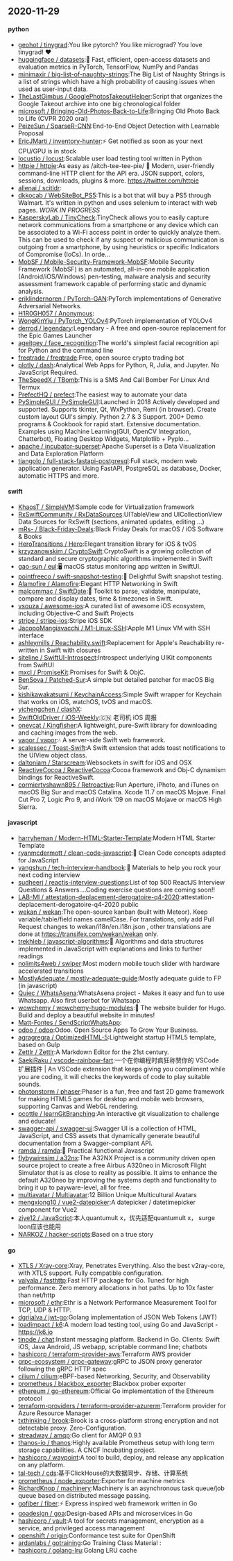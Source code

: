 ## 2020-11-29

#### python
* [geohot / tinygrad](https://github.com/geohot/tinygrad):You like pytorch? You like micrograd? You love tinygrad!
❤️
* [huggingface / datasets](https://github.com/huggingface/datasets):🤗
Fast, efficient, open-access datasets and evaluation metrics in PyTorch, TensorFlow, NumPy and Pandas
* [minimaxir / big-list-of-naughty-strings](https://github.com/minimaxir/big-list-of-naughty-strings):The Big List of Naughty Strings is a list of strings which have a high probability of causing issues when used as user-input data.
* [TheLastGimbus / GooglePhotosTakeoutHelper](https://github.com/TheLastGimbus/GooglePhotosTakeoutHelper):Script that organizes the Google Takeout archive into one big chronological folder
* [microsoft / Bringing-Old-Photos-Back-to-Life](https://github.com/microsoft/Bringing-Old-Photos-Back-to-Life):Bringing Old Photo Back to Life (CVPR 2020 oral)
* [PeizeSun / SparseR-CNN](https://github.com/PeizeSun/SparseR-CNN):End-to-End Object Detection with Learnable Proposal
* [EricJMarti / inventory-hunter](https://github.com/EricJMarti/inventory-hunter):⚡️
Get notified as soon as your next CPU/GPU is in stock
* [locustio / locust](https://github.com/locustio/locust):Scalable user load testing tool written in Python
* [httpie / httpie](https://github.com/httpie/httpie):As easy as /aitch-tee-tee-pie/
🥧
Modern, user-friendly command-line HTTP client for the API era. JSON support, colors, sessions, downloads, plugins & more. https://twitter.com/httpie
* [allenai / scitldr](https://github.com/allenai/scitldr):
* [dkkocab / WebSiteBot_PS5](https://github.com/dkkocab/WebSiteBot_PS5):This is a bot that will buy a PS5 through Walmart. It's written in python and uses selenium to interact with web pages. *WORK IN PROGRESS*
* [KasperskyLab / TinyCheck](https://github.com/KasperskyLab/TinyCheck):TinyCheck allows you to easily capture network communications from a smartphone or any device which can be associated to a Wi-Fi access point in order to quickly analyze them. This can be used to check if any suspect or malicious communication is outgoing from a smartphone, by using heuristics or specific Indicators of Compromise (IoCs). In orde…
* [MobSF / Mobile-Security-Framework-MobSF](https://github.com/MobSF/Mobile-Security-Framework-MobSF):Mobile Security Framework (MobSF) is an automated, all-in-one mobile application (Android/iOS/Windows) pen-testing, malware analysis and security assessment framework capable of performing static and dynamic analysis.
* [eriklindernoren / PyTorch-GAN](https://github.com/eriklindernoren/PyTorch-GAN):PyTorch implementations of Generative Adversarial Networks.
* [H1R0GH057 / Anonymous](https://github.com/H1R0GH057/Anonymous):
* [WongKinYiu / PyTorch_YOLOv4](https://github.com/WongKinYiu/PyTorch_YOLOv4):PyTorch implementation of YOLOv4
* [derrod / legendary](https://github.com/derrod/legendary):Legendary - A free and open-source replacement for the Epic Games Launcher
* [ageitgey / face_recognition](https://github.com/ageitgey/face_recognition):The world's simplest facial recognition api for Python and the command line
* [freqtrade / freqtrade](https://github.com/freqtrade/freqtrade):Free, open source crypto trading bot
* [plotly / dash](https://github.com/plotly/dash):Analytical Web Apps for Python, R, Julia, and Jupyter. No JavaScript Required.
* [TheSpeedX / TBomb](https://github.com/TheSpeedX/TBomb):This is a SMS And Call Bomber For Linux And Termux
* [PrefectHQ / prefect](https://github.com/PrefectHQ/prefect):The easiest way to automate your data
* [PySimpleGUI / PySimpleGUI](https://github.com/PySimpleGUI/PySimpleGUI):Launched in 2018 Actively developed and supported. Supports tkinter, Qt, WxPython, Remi (in browser). Create custom layout GUI's simply. Python 2.7 & 3 Support. 200+ Demo programs & Cookbook for rapid start. Extensive documentation. Examples using Machine Learning(GUI, OpenCV Integration, Chatterbot), Floating Desktop Widgets, Matplotlib + Pyplo…
* [apache / incubator-superset](https://github.com/apache/incubator-superset):Apache Superset is a Data Visualization and Data Exploration Platform
* [tiangolo / full-stack-fastapi-postgresql](https://github.com/tiangolo/full-stack-fastapi-postgresql):Full stack, modern web application generator. Using FastAPI, PostgreSQL as database, Docker, automatic HTTPS and more.

#### swift
* [KhaosT / SimpleVM](https://github.com/KhaosT/SimpleVM):Sample code for Virtualization framework
* [RxSwiftCommunity / RxDataSources](https://github.com/RxSwiftCommunity/RxDataSources):UITableView and UICollectionView Data Sources for RxSwift (sections, animated updates, editing ...)
* [mRs- / Black-Friday-Deals](https://github.com/mRs-/Black-Friday-Deals):Black Friday Deals for macOS / iOS Software & Books
* [HeroTransitions / Hero](https://github.com/HeroTransitions/Hero):Elegant transition library for iOS & tvOS
* [krzyzanowskim / CryptoSwift](https://github.com/krzyzanowskim/CryptoSwift):CryptoSwift is a growing collection of standard and secure cryptographic algorithms implemented in Swift
* [gao-sun / eul](https://github.com/gao-sun/eul):🖥️
macOS status monitoring app written in SwiftUI.
* [pointfreeco / swift-snapshot-testing](https://github.com/pointfreeco/swift-snapshot-testing):📸
Delightful Swift snapshot testing.
* [Alamofire / Alamofire](https://github.com/Alamofire/Alamofire):Elegant HTTP Networking in Swift
* [malcommac / SwiftDate](https://github.com/malcommac/SwiftDate):🐔
Toolkit to parse, validate, manipulate, compare and display dates, time & timezones in Swift.
* [vsouza / awesome-ios](https://github.com/vsouza/awesome-ios):A curated list of awesome iOS ecosystem, including Objective-C and Swift Projects
* [stripe / stripe-ios](https://github.com/stripe/stripe-ios):Stripe iOS SDK
* [JacopoMangiavacchi / M1-Linux-SSH](https://github.com/JacopoMangiavacchi/M1-Linux-SSH):Apple M1 Linux VM with SSH interface
* [ashleymills / Reachability.swift](https://github.com/ashleymills/Reachability.swift):Replacement for Apple's Reachability re-written in Swift with closures
* [siteline / SwiftUI-Introspect](https://github.com/siteline/SwiftUI-Introspect):Introspect underlying UIKit components from SwiftUI
* [mxcl / PromiseKit](https://github.com/mxcl/PromiseKit):Promises for Swift & ObjC.
* [BenSova / Patched-Sur](https://github.com/BenSova/Patched-Sur):A simple but detailed patcher for macOS Big Sur.
* [kishikawakatsumi / KeychainAccess](https://github.com/kishikawakatsumi/KeychainAccess):Simple Swift wrapper for Keychain that works on iOS, watchOS, tvOS and macOS.
* [yichengchen / clashX](https://github.com/yichengchen/clashX):
* [SwiftOldDriver / iOS-Weekly](https://github.com/SwiftOldDriver/iOS-Weekly):🇨🇳
老司机 iOS 周报
* [onevcat / Kingfisher](https://github.com/onevcat/Kingfisher):A lightweight, pure-Swift library for downloading and caching images from the web.
* [vapor / vapor](https://github.com/vapor/vapor):💧
A server-side Swift web framework.
* [scalessec / Toast-Swift](https://github.com/scalessec/Toast-Swift):A Swift extension that adds toast notifications to the UIView object class.
* [daltoniam / Starscream](https://github.com/daltoniam/Starscream):Websockets in swift for iOS and OSX
* [ReactiveCocoa / ReactiveCocoa](https://github.com/ReactiveCocoa/ReactiveCocoa):Cocoa framework and Obj-C dynamism bindings for ReactiveSwift.
* [cormiertyshawn895 / Retroactive](https://github.com/cormiertyshawn895/Retroactive):Run Aperture, iPhoto, and iTunes on macOS Big Sur and macOS Catalina. Xcode 11.7 on macOS Mojave. Final Cut Pro 7, Logic Pro 9, and iWork ’09 on macOS Mojave or macOS High Sierra.

#### javascript
* [harryheman / Modern-HTML-Starter-Template](https://github.com/harryheman/Modern-HTML-Starter-Template):Modern HTML Starter Template
* [ryanmcdermott / clean-code-javascript](https://github.com/ryanmcdermott/clean-code-javascript):🛁
Clean Code concepts adapted for JavaScript
* [yangshun / tech-interview-handbook](https://github.com/yangshun/tech-interview-handbook):💯
Materials to help you rock your next coding interview
* [sudheerj / reactjs-interview-questions](https://github.com/sudheerj/reactjs-interview-questions):List of top 500 ReactJS Interview Questions & Answers....Coding exercise questions are coming soon!!
* [LAB-MI / attestation-deplacement-derogatoire-q4-2020](https://github.com/LAB-MI/attestation-deplacement-derogatoire-q4-2020):attestation-deplacement-derogatoire-q4-2020 public
* [wekan / wekan](https://github.com/wekan/wekan):The open-source kanban (built with Meteor). Keep variable/table/field names camelCase. For translations, only add Pull Request changes to wekan/i18n/en.i18n.json , other translations are done at https://transifex.com/wekan/wekan only.
* [trekhleb / javascript-algorithms](https://github.com/trekhleb/javascript-algorithms):📝
Algorithms and data structures implemented in JavaScript with explanations and links to further readings
* [nolimits4web / swiper](https://github.com/nolimits4web/swiper):Most modern mobile touch slider with hardware accelerated transitions
* [MostlyAdequate / mostly-adequate-guide](https://github.com/MostlyAdequate/mostly-adequate-guide):Mostly adequate guide to FP (in javascript)
* [Quiec / WhatsAsena](https://github.com/Quiec/WhatsAsena):WhatsAsena project - Makes it easy and fun to use Whatsapp. Also first userbot for Whatsapp
* [wowchemy / wowchemy-hugo-modules](https://github.com/wowchemy/wowchemy-hugo-modules):📝
The website builder for Hugo. Build and deploy a beautiful website in minutes!
* [Matt-Fontes / SendScriptWhatsApp](https://github.com/Matt-Fontes/SendScriptWhatsApp):
* [odoo / odoo](https://github.com/odoo/odoo):Odoo. Open Source Apps To Grow Your Business.
* [agragregra / OptimizedHTML-5](https://github.com/agragregra/OptimizedHTML-5):Lightweight startup HTML5 template, based on Gulp
* [Zettlr / Zettlr](https://github.com/Zettlr/Zettlr):A Markdown Editor for the 21st century.
* [SaekiRaku / vscode-rainbow-fart](https://github.com/SaekiRaku/vscode-rainbow-fart):一个在你编程时疯狂称赞你的 VSCode 扩展插件 | An VSCode extension that keeps giving you compliment while you are coding, it will checks the keywords of code to play suitable sounds.
* [photonstorm / phaser](https://github.com/photonstorm/phaser):Phaser is a fun, free and fast 2D game framework for making HTML5 games for desktop and mobile web browsers, supporting Canvas and WebGL rendering.
* [pcottle / learnGitBranching](https://github.com/pcottle/learnGitBranching):An interactive git visualization to challenge and educate!
* [swagger-api / swagger-ui](https://github.com/swagger-api/swagger-ui):Swagger UI is a collection of HTML, JavaScript, and CSS assets that dynamically generate beautiful documentation from a Swagger-compliant API.
* [ramda / ramda](https://github.com/ramda/ramda):🐏
Practical functional Javascript
* [flybywiresim / a32nx](https://github.com/flybywiresim/a32nx):The A32NX Project is a community driven open source project to create a free Airbus A320neo in Microsoft Flight Simulator that is as close to reality as possible. It aims to enhance the default A320neo by improving the systems depth and functionality to bring it up to payware-level, all for free.
* [multiavatar / Multiavatar](https://github.com/multiavatar/Multiavatar):12 Billion Unique Multicultural Avatars
* [mengxiong10 / vue2-datepicker](https://github.com/mengxiong10/vue2-datepicker):A datepicker / datetimepicker component for Vue2
* [ziye12 / JavaScript](https://github.com/ziye12/JavaScript):本人quantumult x，优先适配quantumult x， surge loon应该也能用
* [NARKOZ / hacker-scripts](https://github.com/NARKOZ/hacker-scripts):Based on a true story

#### go
* [XTLS / Xray-core](https://github.com/XTLS/Xray-core):Xray, Penetrates Everything. Also the best v2ray-core, with XTLS support. Fully compatible configuration.
* [valyala / fasthttp](https://github.com/valyala/fasthttp):Fast HTTP package for Go. Tuned for high performance. Zero memory allocations in hot paths. Up to 10x faster than net/http
* [microsoft / ethr](https://github.com/microsoft/ethr):Ethr is a Network Performance Measurement Tool for TCP, UDP & HTTP.
* [dgrijalva / jwt-go](https://github.com/dgrijalva/jwt-go):Golang implementation of JSON Web Tokens (JWT)
* [loadimpact / k6](https://github.com/loadimpact/k6):A modern load testing tool, using Go and JavaScript - https://k6.io
* [tinode / chat](https://github.com/tinode/chat):Instant messaging platform. Backend in Go. Clients: Swift iOS, Java Android, JS webapp, scriptable command line; chatbots
* [hashicorp / terraform-provider-aws](https://github.com/hashicorp/terraform-provider-aws):Terraform AWS provider
* [grpc-ecosystem / grpc-gateway](https://github.com/grpc-ecosystem/grpc-gateway):gRPC to JSON proxy generator following the gRPC HTTP spec
* [cilium / cilium](https://github.com/cilium/cilium):eBPF-based Networking, Security, and Observability
* [prometheus / blackbox_exporter](https://github.com/prometheus/blackbox_exporter):Blackbox prober exporter
* [ethereum / go-ethereum](https://github.com/ethereum/go-ethereum):Official Go implementation of the Ethereum protocol
* [terraform-providers / terraform-provider-azurerm](https://github.com/terraform-providers/terraform-provider-azurerm):Terraform provider for Azure Resource Manager
* [txthinking / brook](https://github.com/txthinking/brook):Brook is a cross-platform strong encryption and not detectable proxy. Zero-Configuration.
* [streadway / amqp](https://github.com/streadway/amqp):Go client for AMQP 0.9.1
* [thanos-io / thanos](https://github.com/thanos-io/thanos):Highly available Prometheus setup with long term storage capabilities. A CNCF Incubating project.
* [hashicorp / waypoint](https://github.com/hashicorp/waypoint):A tool to build, deploy, and release any application on any platform.
* [tal-tech / cds](https://github.com/tal-tech/cds):基于ClickHouse的大数据同步、存储、计算系统
* [prometheus / node_exporter](https://github.com/prometheus/node_exporter):Exporter for machine metrics
* [RichardKnop / machinery](https://github.com/RichardKnop/machinery):Machinery is an asynchronous task queue/job queue based on distributed message passing.
* [gofiber / fiber](https://github.com/gofiber/fiber):⚡️
Express inspired web framework written in Go
* [goadesign / goa](https://github.com/goadesign/goa):Design-based APIs and microservices in Go
* [hashicorp / vault](https://github.com/hashicorp/vault):A tool for secrets management, encryption as a service, and privileged access management
* [openshift / origin](https://github.com/openshift/origin):Conformance test suite for OpenShift
* [ardanlabs / gotraining](https://github.com/ardanlabs/gotraining):Go Training Class Material :
* [hashicorp / golang-lru](https://github.com/hashicorp/golang-lru):Golang LRU cache
